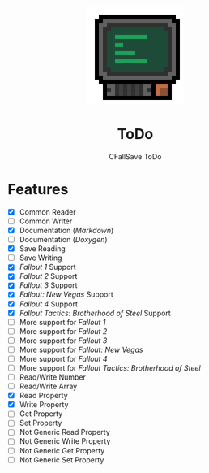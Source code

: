 <div align="center">

![ToDo Logo 192x192](./assets/todo/todo_logo_192x192.gif)

# ToDo

CFallSave ToDo

</div>



# Features

- [x] Common Reader
- [ ] Common Writer
- [x] Documentation (*Markdown*)
- [ ] Documentation (*Doxygen*)
- [x] Save Reading
- [ ] Save Writing
- [x] *Fallout 1* Support
- [x] *Fallout 2* Support
- [x] *Fallout 3* Support
- [x] *Fallout: New Vegas* Support
- [x] *Fallout 4* Support
- [x] *Fallout Tactics: Brotherhood of Steel* Support
- [ ] More support for *Fallout 1*
- [ ] More support for *Fallout 2*
- [ ] More support for *Fallout 3*
- [ ] More support for *Fallout: New Vegas*
- [ ] More support for *Fallout 4*
- [ ] More support for *Fallout Tactics: Brotherhood of Steel*
- [ ] Read/Write Number
- [ ] Read/Write Array
- [x] Read Property
- [x] Write Property
- [ ] Get Property
- [ ] Set Property
- [ ] Not Generic Read Property
- [ ] Not Generic Write Property
- [ ] Not Generic Get Property
- [ ] Not Generic Set Property
